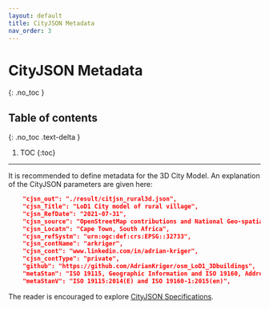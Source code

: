 ```yaml
---
layout: default
title: CityJSON Metadata
nav_order: 3
---
```


# CityJSON Metadata
{: .no_toc }

## Table of contents
{: .no_toc .text-delta }

1. TOC
{:toc}

---

It is recommended to define metadata for the 3D City Model. An explanation of the CityJSON parameters are given here:

```json
    "cjsn_out": "./result/citjsn_rural3d.json",
    "cjsn_Title": "LoD1 City model of rural village",
    "cjsn_RefDate": "2021-07-31",
    "cjsn_source": "OpenStreetMap contributions and National Geo-spatial Information raster DEM",
    "cjsn_Locatn": "Cape Town, South Africa",
    "cjsn_refSystm": "urn:ogc:def:crs:EPSG::32733",
    "cjsn_contName": "arkriger", 
    "cjsn_cont": "www.linkedin.com/in/adrian-kriger", 
    "cjsn_contType": "private",
    "github": "https://github.com/AdrianKriger/osm_LoD1_3Dbuildings",
    "metaStan": "ISO 19115, Geographic Information and ISO 19160, Addressing - Metadata",
    "metaStanV": "ISO 19115:2014(E) and ISO 19160-1:2015(en)",
```

The reader is encouraged to explore [CityJSON Specifications](https://www.cityjson.org/specs/1.1.0/#metadata).
